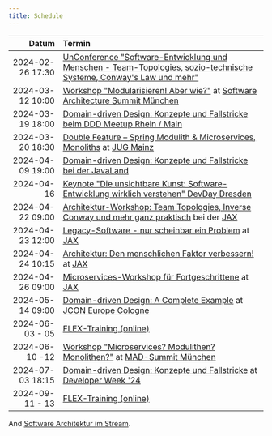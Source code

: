 ```yaml
---
title: Schedule
---
```


|            Datum | Termin                                                                                                                                                                                                            |
|-----------------:|:------------------------------------------------------------------------------------------------------------------------------------------------------------------------------------------------------------------|
| 2024-02-26 17:30 | [UnConference "Software-Entwicklung und Menschen - Team-Topologies, sozio-technische Systeme, Conway's Law und mehr"](https://zoom.us/meeting/register/tJAlfumqqjgrG9RWxY3BTEiqJ0p_h6c4VUGz#/registration)        |
| 2024-03-12 10:00 | [Workshop "Modularisieren! Aber wie?"](https://software-architecture-summit.de/softwarearchitecture/modularisieren-aber-wie/) at [Software Architecture Summit München](https://software-architecture-summit.de/) |
| 2024-03-19 18:00 | [Domain-driven Design: Konzepte und Fallstricke beim DDD Meetup Rhein / Main](https://www.meetup.com/de-DE/domain-driven-design-rhein-main/events/298610790/?isFirstPublish=true)                                 |
| 2024-03-20 18:30 | [Double Feature – Spring Modulith & Microservices, Monoliths](https://www.meetup.com/jug-mainz/events/299032116/) at [JUG Mainz](https://www.meetup.com/jug-mainz/)                                               |
| 2024-04-09 19:00 | [Domain-driven Design: Konzepte und Fallstricke bei der JavaLand](https://meine.doag.org/events/javaland/2024/agenda/#eventDay.1712613600)                                                                        |
|       2024-04-16 | [Keynote "Die unsichtbare Kunst: Software-Entwicklung wirklich verstehen" DevDay Dresden](https://www.devday.de/)                                                                                                 |
| 2024-04-22 09:00 | [Architektur-Workshop: Team Topologies, Inverse Conway und mehr ganz praktisch](https://jax.de/software-architecture/soziotechnischer-architektur-workshop) bei der [JAX](https://jax.de/)                        |
| 2024-04-23 12:00 | [Legacy-Software - nur scheinbar ein Problem](https://jax.de/microservices/legacy-software-nur-scheinbar-problem/) at [JAX](https://jax.de/)                                                                      |
| 2024-04-24 10:15 | [Architektur: Den menschlichen Faktor verbessern!](https://jax.de/software-architecture/architektur-menschlicher-faktor/) at [JAX](https://jax.de/)                                                               |
| 2024-04-26 09:00 | [Microservices-Workshop für Fortgeschrittene](https://jax.de/microservices/microservices-workshop-fortgeschrittene/) at [JAX](https://jax.de/)                                                                    |
| 2024-05-14 09:00 | [Domain-driven Design: A Complete Example](https://sched.co/1YwSJ) at [JCON Europe Cologne](https://2024.europe.jcon.one/)                                                                                        |
|  2024-06-03 - 05 | [FLEX-Training (online)](https://www.socreatory.com/de/trainings/flex)                                                                                                                                            |
|   2024-06-10 -12 | [Workshop "Microservices? Modulithen? Monolithen?"](https://mad-summit.de/fundamentals/microservices-modulithen-monolithen/) at [MAD-Summit München](https://mad-summit.de/)                                      |
| 2024-07-03 18:15 | [Domain-driven Design: Konzepte und Fallstricke](https://www.developer-week.de/programm/#/talk/domain-driven-design-konzepte-und-fallstricke) at [Developer Week '24](https://www.developer-week.de/)             |
|  2024-09-11 - 13 | [FLEX-Training (online)](https://www.socreatory.com/de/trainings/flex)                                                                                                                                            |


And [Software Architektur im Stream](https://software-architektur.tv/).
